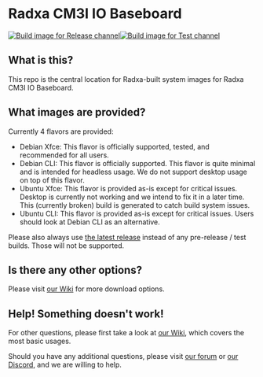 # Radxa CM3I IO Baseboard

[![Build image for Release channel](https://github.com/radxa-build/radxa-cm3i-io/actions/workflows/build.yml/badge.svg)](https://github.com/radxa-build/radxa-cm3i-io/actions/workflows/build.yml)[![Build image for Test channel](https://github.com/radxa-build/radxa-cm3i-io/actions/workflows/test.yml/badge.svg)](https://github.com/radxa-build/radxa-cm3i-io/actions/workflows/test.yml)

## What is this?

This repo is the central location for Radxa-built system images for Radxa CM3I IO Baseboard.

## What images are provided?

Currently 4 flavors are provided:

- Debian Xfce: This flavor is officially supported, tested, and recommended for all users.
- Debian CLI: This flavor is officially supported. This flavor is quite minimal and is intended for headless usage. We do not support desktop usage on top of this flavor.
- Ubuntu Xfce: This flavor is provided as-is except for critical issues. Desktop is currently not working and we intend to fix it in a later time. This (currently broken) build is generated to catch build system issues.
- Ubuntu CLI: This flavor is provided as-is except for critical issues. Users should look at Debian CLI as an alternative.

Please also always use [the latest release](https://github.com/radxa-build/radxa-cm3i-io/releases/latest) instead of any pre-release / test builds. Those will not be supported.

## Is there any other options?

Please visit [our Wiki](https://wiki.radxa.com/Rock3/downloads) for more download options.

## Help! Something doesn't work!

For other questions, please first take a look at [our Wiki](https://wiki.radxa.com/Rock3), which covers the most basic usages.

Should you have any additional questions, please visit [our forum](https://forum.radxa.com/) or [our Discord](https://rock.sh/go), and we are willing to help.
